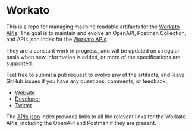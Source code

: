 # WorkatoThis is a repo for managing machine readable artifacts for the [Workato APIs](https://www.workato.com/). The goal is to maintain and evolve an OpenAPI, Postman Collection, and APIs.json index for the [Workato APIs](https://www.workato.com/).They are a constant work in progress, and will be updated on a regular basis when new information is added, or more of the specifications are supported.Feel free to submit a pull request to evolve any of the artifacts, and leave GitHub issues if you have any questions, comments, or feedback.- [Website](https://www.workato.com/)- [Developer](https://www.workato.com/)- [Twitter](https://twitter.com/workato)The [APIs.json](https://github.com/api-evangelist/workato/blob/master/apis.json) index provides links to all the relevant links for the Workato APIs, including the OpenAPI and Postman if they are present.
